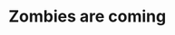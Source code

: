 <DOCTYPE html>
<html lang="en">
<head>
<title>Indian kitchen</title>
<meta charset="utf-8">
<meta name="viewport" content="width=device-width, initial-scale=1.0">
<meta name="keywords" content="curry, chilly, pepper, cardamom, anise">
<meta name="zombie.css" rel="stylesheet">
</head>
<body>
</body>
<footer>
<h1>Zombies are coming</h1>
</footer>
</html>
